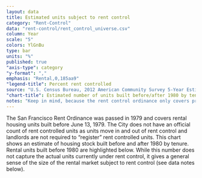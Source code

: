 ```yaml
---
layout: data
title: Estimated units subject to rent control
category: "Rent-Control"
data: "rent-control/rent_control_universe.csv"
column: Year
scale: "5"
colors: YlGnBu
type: bar
units: "%"
published: true
"axis-type": category
"y-format": ","
emphasis: "Rental,0,185aa9"
"legend-title": Percent rent controlled
source: "U.S. Census Bureau, 2012 American Community Survey 5-Year Estimates. Tenure by Year Built."
"chart-title": Estimated number of units built before/after 1980 by tenure
notes: "Keep in mind, because the rent control ordinance only covers properties built before June 1979 and because it does not cover single family homes/condos where tenants moved in after 1996, or SRO units where tenants remain less than 28 consecutive days, the actual number of units is likely smaller. Also, please note the margins of error for each estimate."
---
```


The San Francisco Rent Ordinance was passed in 1979 and covers rental housing units built before June 13, 1979. The City does not have an official count of rent controlled units as units move in and out of rent control and landlords are not required to “register” rent controlled units. This chart shows an estimate of housing stock built before and after 1980 by tenure. Rental units built before 1980 are highlighted below. While this number does not capture the actual units currently under rent control, it gives a general sense of the size of the rental market subject to rent control (see data notes below).